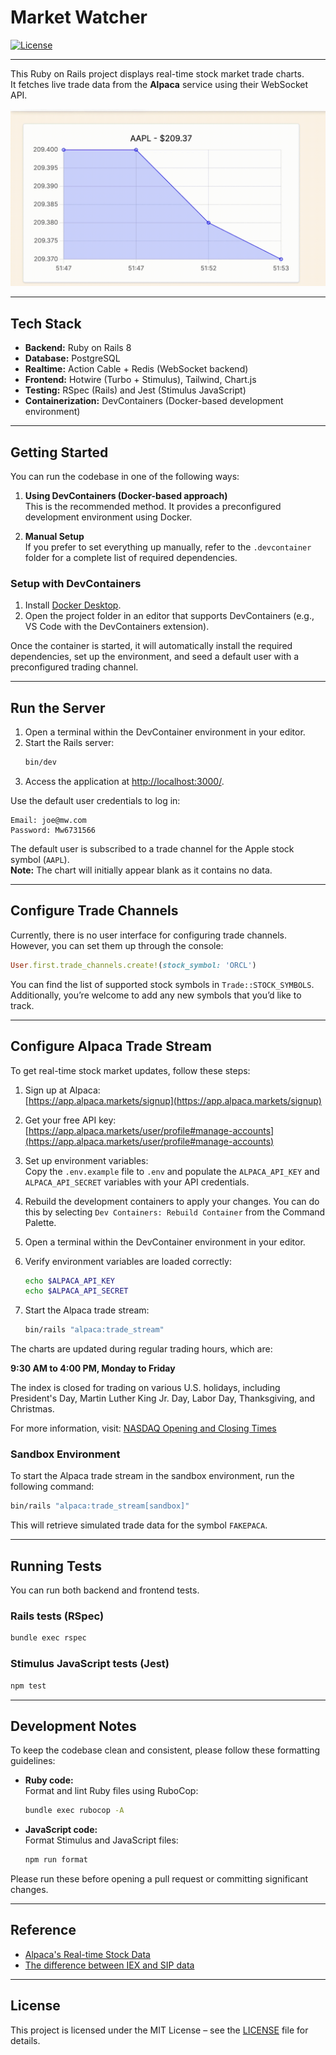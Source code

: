 # Market Watcher

[![License](https://img.shields.io/badge/license-MIT-blue.svg)](LICENSE)

---

This Ruby on Rails project displays real-time stock market trade charts.  
It fetches live trade data from the **Alpaca** service using their WebSocket API.

![Demo](docs/images/demo.gif)


---

## Tech Stack

- **Backend:** Ruby on Rails 8
- **Database:** PostgreSQL 
- **Realtime:** Action Cable + Redis (WebSocket backend)
- **Frontend:** Hotwire (Turbo + Stimulus), Tailwind, Chart.js
- **Testing:** RSpec (Rails) and Jest (Stimulus JavaScript)
- **Containerization:** DevContainers (Docker-based development environment)

---

## Getting Started

You can run the codebase in one of the following ways:

1. **Using DevContainers (Docker-based approach)**  
   This is the recommended method. It provides a preconfigured development environment using Docker.

2. **Manual Setup**  
   If you prefer to set everything up manually, refer to the `.devcontainer` folder for a complete list of required dependencies.
 
### Setup with DevContainers

1. Install [Docker Desktop](https://www.docker.com/products/docker-desktop).
2. Open the project folder in an editor that supports DevContainers (e.g., VS Code with the DevContainers extension).

Once the container is started, it will automatically install the required dependencies, set up the environment, and seed a default user with a preconfigured trading channel.

---

## Run the Server

1. Open a terminal within the DevContainer environment in your editor.  
2. Start the Rails server:  
    ```bash
    bin/dev
    ```  
3. Access the application at [http://localhost:3000/](http://localhost:3000/).  

Use the default user credentials to log in:  
```text
Email: joe@mw.com  
Password: Mw6731566  
```  

The default user is subscribed to a trade channel for the Apple stock symbol (`AAPL`).  
**Note:** The chart will initially appear blank as it contains no data.

---

## Configure Trade Channels

Currently, there is no user interface for configuring trade channels. However, you can set them up through the console:

```ruby
User.first.trade_channels.create!(stock_symbol: 'ORCL')
```

You can find the list of supported stock symbols in `Trade::STOCK_SYMBOLS`. Additionally, you’re welcome to add any new symbols that you’d like to track.

---

## Configure Alpaca Trade Stream

To get real-time stock market updates, follow these steps:

1. Sign up at Alpaca:  
   [https://app.alpaca.markets/signup](https://app.alpaca.markets/signup)

2. Get your free API key:  
   [https://app.alpaca.markets/user/profile#manage-accounts](https://app.alpaca.markets/user/profile#manage-accounts)

3. Set up environment variables:  
   Copy the `.env.example` file to `.env` and populate the `ALPACA_API_KEY` and `ALPACA_API_SECRET` variables with your API credentials.

4. Rebuild the development containers to apply your changes. You can do this by selecting `Dev Containers: Rebuild Container` from the Command Palette.

5. Open a terminal within the DevContainer environment in your editor.

6. Verify environment variables are loaded correctly:  
    ```bash
    echo $ALPACA_API_KEY
    echo $ALPACA_API_SECRET
    ```

7. Start the Alpaca trade stream:  
    ```bash
    bin/rails "alpaca:trade_stream"
    ```

The charts are updated during regular trading hours, which are:

**9:30 AM to 4:00 PM, Monday to Friday**

The index is closed for trading on various U.S. holidays, including President's Day, Martin Luther King Jr. Day, Labor Day, Thanksgiving, and Christmas.

For more information, visit: [NASDAQ Opening and Closing Times](https://www.ig.com/en/trading-strategies/nasdaq-opening-and-closing-times--when-can-you-trade--230527)

### Sandbox Environment

To start the Alpaca trade stream in the sandbox environment, run the following command:

```bash
bin/rails "alpaca:trade_stream[sandbox]"
```

This will retrieve simulated trade data for the symbol `FAKEPACA`.

---

## Running Tests

You can run both backend and frontend tests.

### Rails tests (RSpec)

```bash
bundle exec rspec
```

### Stimulus JavaScript tests (Jest)

```bash
npm test
```

---

## Development Notes

To keep the codebase clean and consistent, please follow these formatting guidelines:

- **Ruby code:**  
  Format and lint Ruby files using RuboCop:
  ```bash
  bundle exec rubocop -A
  ```

- **JavaScript code:**  
  Format Stimulus and JavaScript files:
  ```bash
  npm run format
  ```

Please run these before opening a pull request or committing significant changes.

---

## Reference

- [Alpaca's Real-time Stock Data](https://docs.alpaca.markets/docs/real-time-stock-pricing-data)
- [The difference between IEX and SIP data](https://docs.alpaca.markets/docs/market-data-faq#whats-the-difference-between-iex-and-sip-data)

---

## License

This project is licensed under the MIT License – see the [LICENSE](LICENSE) file for details.
